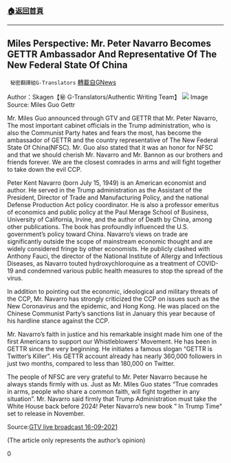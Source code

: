 ###  [:house:返回首頁](https://github.com/ourhimalayas/txt)
---


## Miles Perspective: Mr. Peter Navarro Becomes GETTR Ambassador And Representative Of The New Federal State Of China
` 秘密翻譯組G-Translators` [轉載自GNews](https://gnews.org/1537249/)

Author：Skagen【㊙️ G-Translators/Authentic Writing Team】
![](https://assets.gnews.org/wp-content/uploads/2021/09/图像-1-3.jpg)
Image Source: Miles Guo Gettr

Mr. Miles Guo announced through GTV and GETTR that Mr. Peter Navarro, The most important cabinet officials in the Trump administration, who is also the Communist Party hates and fears the most, has become the ambassador of GETTR and the country representative of The New Federal State Of China(NFSC). Mr. Guo also stated that it was an honor for NFSC and that we should cherish Mr. Navarro and Mr. Bannon as our brothers and friends forever. We are the closest comrades in arms and will fight together to take down the evil CCP.

Peter Kent Navarro (born July 15, 1949) is an American economist and author. He served in the Trump administration as the Assistant of the President, Director of Trade and Manufacturing Policy, and the national Defense Production Act policy coordinator. He is also a professor emeritus of economics and public policy at the Paul Merage School of Business, University of California, Irvine, and the author of Death by China, among other publications. The book has profoundly influenced the U.S. government’s policy toward China. Navarro’s views on trade are significantly outside the scope of mainstream economic thought and are widely considered fringe by other economists. He publicly clashed with Anthony Fauci, the director of the National Institute of Allergy and Infectious Diseases, as Navarro touted hydroxychloroquine as a treatment of COVID-19 and condemned various public health measures to stop the spread of the virus.

In addition to pointing out the economic, ideological and military threats of the CCP, Mr. Navarro has strongly criticized the CCP on issues such as the New Coronavirus and the epidemic, and Hong Kong. He was placed on the Chinese Communist Party’s sanctions list in January this year because of his hardline stance against the CCP.

Mr. Navarro’s faith in justice and his remarkable insight made him one of the first Americans to support our Whistleblowers’ Movement. He has been in GETTR since the very beginning. He initiates a famous slogan “GETTR is Twitter’s Killer”. His GETTR account already has nearly 360,000 followers in just two months, compared to less than 180,000 on Twitter.

The people of NFSC are very grateful to Mr. Peter Navarro because he always stands firmly with us. Just as Mr. Miles Guo states “True comrades in arms, people who share a common faith, will fight together in any situation”. Mr. Navarro said firmly that Trump Administration must take the White House back before 2024! Peter Navarro’s new book ” In Trump Time” set to release in November.

Source:[GTV live broadcast 16-09-2021](https://gtv.org/video/id=6142a526751e4f2b0e53c474)

(The article only represents the author’s opinion)

0
